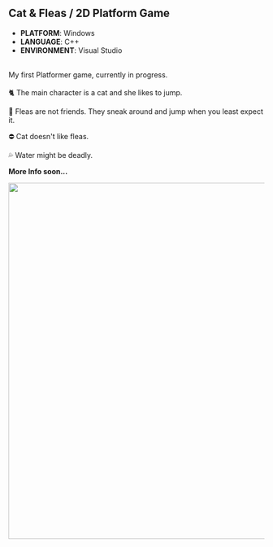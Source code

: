 ## Cat & Fleas / 2D Platform Game
* **PLATFORM**: Windows
* **LANGUAGE**: C++
* **ENVIRONMENT**: Visual Studio
<br>
My first Platformer game, currently in progress. 
<br>
<br>
🐈 The main character is a cat and she likes to jump.


🦟 Fleas are not friends. They sneak around and jump when you least expect it.

⛔ Cat doesn't like fleas.

💦 Water might be deadly.

**More Info soon...**

<img src=".github/jump_fleas.gif" width="700">

